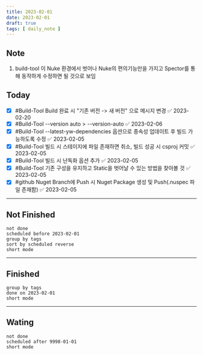 ```yaml
---
title: 2023-02-01
date: 2023-02-01
draft: true
tags: [ daily_note ]
---
```


## Note
1. build-tool 이 Nuke 환경에서 벗어나 Nuke의 편의기능만을 가지고 Spector를 통해 동작하게 수정하면 될 것으로 보임
 

## Today
- [x] #Build-Tool Build 완료 시 "기존 버전 -> 새 버전" 으로 메시지 변경 ✅ 2023-02-20
- [x] #Build-Tool --version auto > --version-auto ✅ 2023-02-06
- [x] #Build-Tool --latest-yw-dependencies 옵션으로 종속성 업데이트 후 빌드 가능하도록 수정 ✅ 2023-02-05
- [x] #Build-Tool 빌드 시 스테이지에 파일 존재하면 취소, 빌드 성공 시 csproj 커밋 ✅ 2023-02-05
- [x] #Build-Tool 빌드 시 난독화 옵션 추가 ✅ 2023-02-05
- [x] #Build-Tool 기존 구성을 유지하고 Static을 벗어날 수 있는 방법을 찾아볼 것 ✅ 2023-02-05
- [x] #github Nuget Branch에 Push 시 Nuget Package 생성 및 Push(.nuspec 파일 존재함) ✅ 2023-02-05

---
## Not Finished
```tasks
not done
scheduled before 2023-02-01
group by tags
sort by scheduled reverse
short mode
```
---
## Finished
```tasks
group by tags
done on 2023-02-01
short mode
```
---
## Wating
```tasks
not done
scheduled after 9998-01-01
short mode
```
